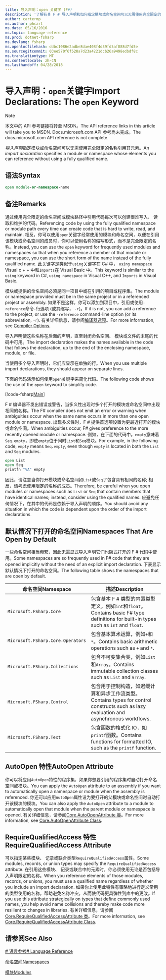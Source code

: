 ```yaml
---
title: 导入声明：open 关键字 (F#)
description: '了解有关 F # 导入声明和如何指定模块或命名空间可以无需使用完全限定的名称引用其元素。'
author: cartermp
ms.author: phcart
ms.date: 05/16/2016
ms.topic: language-reference
ms.prod: dotnet-fsharp
ms.devlang: fsharp
ms.openlocfilehash: ddbc1086e2adbe8dae408f4d39fd5af888d7fd5e
ms.sourcegitcommit: 03ee570f6f528a7d23a4221dcb26a9498edbdf8c
ms.translationtype: MT
ms.contentlocale: zh-CN
ms.lasthandoff: 04/28/2018
---
```

# <a name="import-declarations-the-open-keyword"></a><span data-ttu-id="73289-103">导入声明：`open`关键字</span><span class="sxs-lookup"><span data-stu-id="73289-103">Import Declarations: The `open` Keyword</span></span>

> [!NOTE]
<span data-ttu-id="73289-104">本文中的 API 参考链接将转至 MSDN。</span><span class="sxs-lookup"><span data-stu-id="73289-104">The API reference links in this article will take you to MSDN.</span></span>  <span data-ttu-id="73289-105">Docs.microsoft.com API 参考尚未完成。</span><span class="sxs-lookup"><span data-stu-id="73289-105">The docs.microsoft.com API reference is not complete.</span></span>

<span data-ttu-id="73289-106">*导入声明*指定模块或命名空间可以无需使用完全限定的名称引用其元素。</span><span class="sxs-lookup"><span data-stu-id="73289-106">An *import declaration* specifies a module or namespace whose elements you can reference without using a fully qualified name.</span></span>


## <a name="syntax"></a><span data-ttu-id="73289-107">语法</span><span class="sxs-lookup"><span data-stu-id="73289-107">Syntax</span></span>

```fsharp
open module-or-namespace-name
```

## <a name="remarks"></a><span data-ttu-id="73289-108">备注</span><span class="sxs-lookup"><span data-stu-id="73289-108">Remarks</span></span>
<span data-ttu-id="73289-109">通过使用完全限定的命名空间或模块路径中引用代码每次可以创建很难写入、 读取和维护的代码。</span><span class="sxs-lookup"><span data-stu-id="73289-109">Referencing code by using the fully qualified namespace or module path every time can create code that is hard to write, read, and maintain.</span></span> <span data-ttu-id="73289-110">相反，你可以使用`open`关键字经常使用的模块和命名空间，以便在引用该模块或命名空间的成员时，你可以使用名称的缩写形式，而不是完全限定的名称。</span><span class="sxs-lookup"><span data-stu-id="73289-110">Instead, you can use the `open` keyword for frequently used modules and namespaces so that when you reference a member of that module or namespace, you can use the short form of the name instead of the fully qualified name.</span></span> <span data-ttu-id="73289-111">此关键字是类似于`using`关键字在 C# 中， `using namespace` Visual c + + 中和`Imports`在 Visual Basic 中。</span><span class="sxs-lookup"><span data-stu-id="73289-111">This keyword is similar to the `using` keyword in C#, `using namespace` in Visual C++, and `Imports` in Visual Basic.</span></span>

<span data-ttu-id="73289-112">模块或提供的命名空间必须是同一项目中或在引用的项目或程序集。</span><span class="sxs-lookup"><span data-stu-id="73289-112">The module or namespace provided must be in the same project or in a referenced project or assembly.</span></span> <span data-ttu-id="73289-113">如果不是这样，你可以添加到项目中，引用或使用`-reference`命令`-`行选项 (或其缩写， `-r`)。</span><span class="sxs-lookup"><span data-stu-id="73289-113">If it is not, you can add a reference to the project, or use the `-reference` command`-`line option (or its abbreviation, `-r`).</span></span> <span data-ttu-id="73289-114">有关详细信息，请参阅[编译器选项](compiler-options.md)。</span><span class="sxs-lookup"><span data-stu-id="73289-114">For more information, see [Compiler Options](compiler-options.md).</span></span>

<span data-ttu-id="73289-115">导入声明使这些名称在后面的声明，直至封闭命名空间、 模块或文件的末尾的代码中可用。</span><span class="sxs-lookup"><span data-stu-id="73289-115">The import declaration makes the names available in the code that follows the declaration, up to the end of the enclosing namespace, module, or file.</span></span>

<span data-ttu-id="73289-116">当使用多个导入声明时，它们应显示在单独的行。</span><span class="sxs-lookup"><span data-stu-id="73289-116">When you use multiple import declarations, they should appear on separate lines.</span></span>

<span data-ttu-id="73289-117">下面的代码演示如何使用`open`关键字来简化代码。</span><span class="sxs-lookup"><span data-stu-id="73289-117">The following code shows the use of the `open` keyword to simplify code.</span></span>

[!code-fsharp[Main](../../../samples/snippets/fsharp/lang-ref-2/snippet6801.fs)]

<span data-ttu-id="73289-118">F # 编译器不发出错误或警告，当多义性出现时多个打开的模块或命名空间中出现相同的名称。</span><span class="sxs-lookup"><span data-stu-id="73289-118">The F# compiler does not emit an error or warning when ambiguities occur when the same name occurs in more than one open module or namespace.</span></span> <span data-ttu-id="73289-119">出现多义性时，F # 提供首选项设置为更最近打开的模块或命名空间。</span><span class="sxs-lookup"><span data-stu-id="73289-119">When ambiguities occur, F# gives preference to the more recently opened module or namespace.</span></span> <span data-ttu-id="73289-120">例如，在下面的代码中，`empty`意味着`Seq.empty`，即使`empty`位于同时`List`和`Seq`模块。</span><span class="sxs-lookup"><span data-stu-id="73289-120">For example, in the following code, `empty` means `Seq.empty`, even though `empty` is located in both the `List` and `Seq` modules.</span></span>

```fsharp
open List
open Seq
printfn "%A" empty
```

<span data-ttu-id="73289-121">因此，请注意当你打开模块或命名空间如`List`或`Seq`了包含具有相同的名称; 相反，请考虑使用限定的名称的成员。</span><span class="sxs-lookup"><span data-stu-id="73289-121">Therefore, be careful when you open modules or namespaces such as `List` or `Seq` that contain members that have identical names; instead, consider using the qualified names.</span></span> <span data-ttu-id="73289-122">应避免任何情况下，在其中的代码是依赖于导入声明的顺序。</span><span class="sxs-lookup"><span data-stu-id="73289-122">You should avoid any situation in which the code is dependent upon the order of the import declarations.</span></span>


## <a name="namespaces-that-are-open-by-default"></a><span data-ttu-id="73289-123">默认情况下打开的命名空间</span><span class="sxs-lookup"><span data-stu-id="73289-123">Namespaces That Are Open by Default</span></span>
<span data-ttu-id="73289-124">一些命名空间相当频繁，因此无需显式导入声明它们也隐式打开的 F # 代码中使用。</span><span class="sxs-lookup"><span data-stu-id="73289-124">Some namespaces are so frequently used in F# code that they are opened implicitly without the need of an explicit import declaration.</span></span> <span data-ttu-id="73289-125">下表显示默认情况下打开的命名空间。</span><span class="sxs-lookup"><span data-stu-id="73289-125">The following table shows the namespaces that are open by default.</span></span>

|<span data-ttu-id="73289-126">命名空间</span><span class="sxs-lookup"><span data-stu-id="73289-126">Namespace</span></span>|<span data-ttu-id="73289-127">描述</span><span class="sxs-lookup"><span data-stu-id="73289-127">Description</span></span>|
|---------|-----------|
|`Microsoft.FSharp.Core`|<span data-ttu-id="73289-128">包含基本 F # 类型的内置类型定义，例如`int`和`float`。</span><span class="sxs-lookup"><span data-stu-id="73289-128">Contains basic F# type definitions for built-in types such as `int` and `float`.</span></span>|
|`Microsoft.FSharp.Core.Operators`|<span data-ttu-id="73289-129">包含基本算术运算，例如`+`和`*`。</span><span class="sxs-lookup"><span data-stu-id="73289-129">Contains basic arithmetic operations such as `+` and `*`.</span></span>|
|`Microsoft.FSharp.Collections`|<span data-ttu-id="73289-130">包含不可变集合类，例如`List`和`Array`。</span><span class="sxs-lookup"><span data-stu-id="73289-130">Contains immutable collection classes such as `List` and `Array`.</span></span>|
|`Microsoft.FSharp.Control`|<span data-ttu-id="73289-131">包含用于控制构造，如迟缓计算和异步工作流类型。</span><span class="sxs-lookup"><span data-stu-id="73289-131">Contains types for control constructs such as lazy evaluation and asynchronous workflows.</span></span>|
|`Microsoft.FSharp.Text`|<span data-ttu-id="73289-132">包含函数的格式化 IO，如`printf`函数。</span><span class="sxs-lookup"><span data-stu-id="73289-132">Contains functions for formatted IO, such as the `printf` function.</span></span>|

## <a name="autoopen-attribute"></a><span data-ttu-id="73289-133">AutoOpen 特性</span><span class="sxs-lookup"><span data-stu-id="73289-133">AutoOpen Attribute</span></span>
<span data-ttu-id="73289-134">你可以将应用`AutoOpen`特性的程序集，如果你想要引用的程序集时自动打开命名空间或模块。</span><span class="sxs-lookup"><span data-stu-id="73289-134">You can apply the `AutoOpen` attribute to an assembly if you want to automatically open a namespace or module when the assembly is referenced.</span></span> <span data-ttu-id="73289-135">你还可以应用`AutoOpen`属性设为要打开的父模块或命名空间时自动打开该模块的模块。</span><span class="sxs-lookup"><span data-stu-id="73289-135">You can also apply the `AutoOpen` attribute to a module to automatically open that module when the parent module or namespace is opened.</span></span> <span data-ttu-id="73289-136">有关详细信息，请参阅[Core.AutoOpenAttribute 类](https://msdn.microsoft.com/visualfsharpdocs/conceptual/core.autoopenattribute-class-%5bfsharp%5d)。</span><span class="sxs-lookup"><span data-stu-id="73289-136">For more information, see [Core.AutoOpenAttribute Class](https://msdn.microsoft.com/visualfsharpdocs/conceptual/core.autoopenattribute-class-%5bfsharp%5d).</span></span>


## <a name="requirequalifiedaccess-attribute"></a><span data-ttu-id="73289-137">RequireQualifiedAccess 特性</span><span class="sxs-lookup"><span data-stu-id="73289-137">RequireQualifiedAccess Attribute</span></span>
<span data-ttu-id="73289-138">可以指定某些模块、 记录或联合类型`RequireQualifiedAccess`属性。</span><span class="sxs-lookup"><span data-stu-id="73289-138">Some modules, records, or union types may specify the `RequireQualifiedAccess` attribute.</span></span> <span data-ttu-id="73289-139">在引用这些模块、 记录或联合中的元素时，你必须使用无论是否包括导入声明限定的名称。</span><span class="sxs-lookup"><span data-stu-id="73289-139">When you reference elements of those modules, records, or unions, you must use a qualified name regardless of whether you include an import declaration.</span></span> <span data-ttu-id="73289-140">如果你上使用此特性有策略地进行定义常用的类型使用的名称，帮助避免名称冲突，从而使代码更具弹性到库中的更改。</span><span class="sxs-lookup"><span data-stu-id="73289-140">If you use this attribute strategically on types that define commonly used names, you help avoid name collisions and thereby make code more resilient to changes in libraries.</span></span> <span data-ttu-id="73289-141">有关详细信息，请参阅[Core.RequireQualifiedAccessAttribute 类](https://msdn.microsoft.com/visualfsharpdocs/conceptual/core.requirequalifiedaccessattribute-class-%5Bfsharp%5D)。</span><span class="sxs-lookup"><span data-stu-id="73289-141">For more information, see [Core.RequireQualifiedAccessAttribute Class](https://msdn.microsoft.com/visualfsharpdocs/conceptual/core.requirequalifiedaccessattribute-class-%5Bfsharp%5D).</span></span>


## <a name="see-also"></a><span data-ttu-id="73289-142">请参阅</span><span class="sxs-lookup"><span data-stu-id="73289-142">See Also</span></span>
[<span data-ttu-id="73289-143"># 语言参考</span><span class="sxs-lookup"><span data-stu-id="73289-143"># Language Reference</span></span>](index.md)

[<span data-ttu-id="73289-144">命名空间</span><span class="sxs-lookup"><span data-stu-id="73289-144">Namespaces</span></span>](namespaces.md)

[<span data-ttu-id="73289-145">模块</span><span class="sxs-lookup"><span data-stu-id="73289-145">Modules</span></span>](modules.md)


